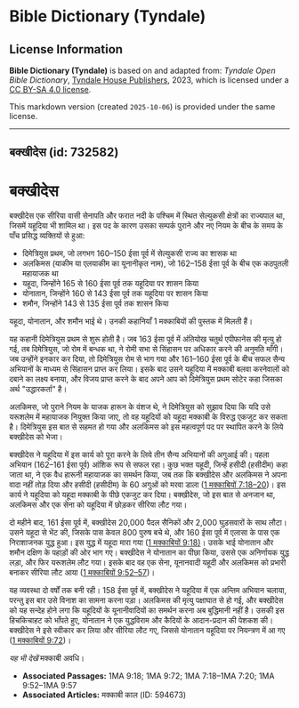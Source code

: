 # Bible Dictionary (Tyndale)

## License Information

**Bible Dictionary (Tyndale)** is based on and adapted from: _Tyndale Open Bible Dictionary_, [Tyndale House Publishers](https://tyndaleopenresources.com/), 2023, which is licensed under a [CC BY-SA 4.0 license](https://creativecommons.org/licenses/by-sa/4.0/legalcode.en).

This markdown version (created `2025-10-06`) is provided under the same license.



--------------------------------

## बक्खीदेस (id: 732582)

बक्खीदेस
========

बक्खीदेस एक सीरिया वासी सेनापति और फरात नदी के पश्चिम में स्थित सेल्युकसी क्षेत्रों का राज्यपाल था, जिसमें यहूदिया भी शामिल था। इस पद के कारण उसका सम्पर्क पुराने और नए नियम के बीच के समय के पाँच प्रसिद्ध व्यक्तियों से हुआ:

* दिमेत्रियुस प्रथम, जो लगभग 160–150 ईसा पूर्व में सेल्युकसी राज्य का शासक था
* अलकिमस (याकीम या एलयाकीम का यूनानीकृत नाम), जो 162–158 ईसा पूर्व के बीच एक कठपुतली महायाजक था
* यहूदा, जिन्होंने 165 से 160 ईसा पूर्व तक यहूदिया पर शासन किया
* योनातान, जिन्होंने 160 से 143 ईसा पूर्व तक यहूदिया पर शासन किया
* शमौन, जिन्होंने 143 से 135 ईसा पूर्व तक शासन किया

यहूदा, योनातान, और शमौन भाई थे। उनकी कहानियाँ 1 मक्काबियों की पुस्तक में मिलती हैं।

यह कहानी दिमेत्रियुस प्रथम से शुरू होती है। जब 163 ईसा पूर्व में अंतियोख चतुर्थ एपीफानेस की मृत्यु हो गई, तब दिमेत्रियुस, जो रोम में बन्धक था, ने रोमी सभा से सिंहासन पर अधिकार करने की अनुमति माँगी। जब उन्होंने इनकार कर दिया, तो दिमेत्रियुस रोम से भाग गया और 161–160 ईसा पूर्व के बीच सफल सैन्य अभियानों के माध्यम से सिंहासन प्राप्त कर लिया। इसके बाद उसने यहूदिया में मक्काबी बलवा करनेवालों को दबाने का लक्ष्य बनाया, और विजय प्राप्त करने के बाद अपने आप को दिमेत्रियुस प्रथम सोटेर कहा जिसका अर्थ "उद्धारकर्ता" है।

अलकिमस, जो पुराने नियम के याजक हारून के वंशज थे, ने दिमेत्रियुस को सुझाव दिया कि यदि उसे यरूशलेम में महायाजक नियुक्त किया जाए, तो वह यहूदियों को यहूदा मक्काबी के विरुद्ध एकजुट कर सकता है। दिमेत्रियुस इस बात से सहमत हो गया और अलकिमस को इस महत्वपूर्ण पद पर स्थापित करने के लिये बक्खीदेस को भेजा।

बक्खीदेस ने यहूदिया में इस कार्य को पूरा करने के लिये तीन सैन्य अभियानों की अगुआई की। पहला अभियान (162–161 ईसा पूर्व) आंशिक रूप से सफल रहा। कुछ भक्त यहूदी, जिन्हें हसीदी (हसीदीम) कहा जाता था, ने एक वैध हारूनी महायाजक का समर्थन किया, जब तक कि बक्खीदेस और अलकिमस ने अपना वादा नहीं तोड़ दिया और हसीदी (हसीदीम) के 60 अगुओं को मरवा डाला ([1 मक्काबियों 7:18–20](https://ref.ly/1Macc7:18-1Macc7:20))। इस कार्य ने यहूदिया को यहूदा मक्काबी के पीछे एकजुट कर दिया। बक्खीदेस, जो इस बात से अनजान था, अलकिमस और एक सेना को यहूदिया में छोड़कर सीरिया लौट गया।

दो महीने बाद, 161 ईसा पूर्व में, बक्खीदेस 20,000 पैदल सैनिकों और 2,000 घुड़सवारों के साथ लौटा। उसने यहूदा से भेंट की, जिसके पास केवल 800 पुरुष बचे थे, और 160 ईसा पूर्व में एलासा के पास एक निराशाजनक युद्ध हुआ। इस युद्ध में यहूदा मारा गया ([1 मक्काबियों 9:18\)](https://ref.ly/1Macc9:18)। उसके भाई योनातान और शमौन दक्षिण के पहाड़ों की ओर भाग गए। बक्खीदेस ने योनातान का पीछा किया, उससे एक अनिर्णायक युद्ध लड़ा, और फिर यरूशलेम लौट गया। इसके बाद वह एक सेना, यूनानवादी यहूदी और अलकिमस को प्रभारी बनाकर सीरिया लौट आया ([1 मक्काबियों 9:52–57](https://ref.ly/1Macc9:52-1Macc9:57))।

यह व्यवस्था दो वर्षों तक बनी रही। 158 ईसा पूर्व में, बक्खीदेस ने यहूदिया में एक अन्तिम अभियान चलाया, परन्तु इस बार उसे विनाश का सामना करना पड़ा। अलकिमस की मृत्यु पक्षाघात से हो गई, और बक्खीदेस को यह सन्देह होने लगा कि यहूदियों के यूनानीवादियों का समर्थन करना अब बुद्धिमानी नहीं है। उसकी इस हिचकिचाहट को भाँपते हुए, योनातान ने एक युद्धविराम और कैदियों के आदान\-प्रदान की पेशकश की। बक्खीदेस ने इसे स्वीकार कर लिया और सीरिया लौट गए, जिससे योनातान यहूदिया पर नियन्त्रण में आ गए ([1 मक्काबियों 9:72](https://ref.ly/1Macc9:72))।

*यह भी देखें* मक्काबी अवधि।

* **Associated Passages:** 1MA 9:18; 1MA 9:72; 1MA 7:18–1MA 7:20; 1MA 9:52–1MA 9:57
* **Associated Articles:** मक्काबी काल (ID: 594673)

